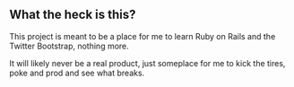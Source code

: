 What the heck is this?
----------------------

This project is meant to be a place for me to learn Ruby on Rails and the Twitter Bootstrap, nothing more.

It will likely never be a real product, just someplace for me to kick the tires, poke and prod and see what breaks.


